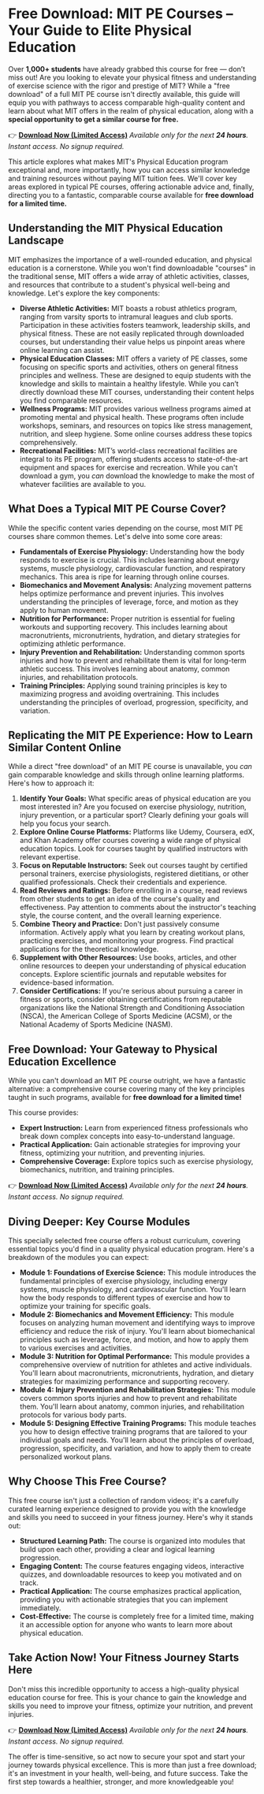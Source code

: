 # Free Download: MIT PE Courses – Your Guide to Elite Physical Education

Over **1,000+ students** have already grabbed this course for free — don’t miss out!
Are you looking to elevate your physical fitness and understanding of exercise science with the rigor and prestige of MIT? While a "free download" of a full MIT PE course isn't directly available, this guide will equip you with pathways to access comparable high-quality content and learn about what MIT offers in the realm of physical education, along with a **special opportunity to get a similar course for free.**

👉 **[Download Now (Limited Access)](https://udemywork.com/mit-pe-courses)**
_Available only for the next **24 hours**. Instant access. No signup required._

This article explores what makes MIT's Physical Education program exceptional and, more importantly, how you can access similar knowledge and training resources without paying MIT tuition fees. We'll cover key areas explored in typical PE courses, offering actionable advice and, finally, directing you to a fantastic, comparable course available for **free download for a limited time.**

## Understanding the MIT Physical Education Landscape

MIT emphasizes the importance of a well-rounded education, and physical education is a cornerstone. While you won't find downloadable "courses" in the traditional sense, MIT offers a wide array of athletic activities, classes, and resources that contribute to a student's physical well-being and knowledge. Let's explore the key components:

*   **Diverse Athletic Activities:** MIT boasts a robust athletics program, ranging from varsity sports to intramural leagues and club sports. Participation in these activities fosters teamwork, leadership skills, and physical fitness. These are not easily replicated through downloaded courses, but understanding their value helps us pinpoint areas where online learning can assist.
*   **Physical Education Classes:** MIT offers a variety of PE classes, some focusing on specific sports and activities, others on general fitness principles and wellness. These are designed to equip students with the knowledge and skills to maintain a healthy lifestyle. While you can’t directly download these MIT courses, understanding their content helps you find comparable resources.
*   **Wellness Programs:** MIT provides various wellness programs aimed at promoting mental and physical health. These programs often include workshops, seminars, and resources on topics like stress management, nutrition, and sleep hygiene. Some online courses address these topics comprehensively.
*   **Recreational Facilities:** MIT’s world-class recreational facilities are integral to its PE program, offering students access to state-of-the-art equipment and spaces for exercise and recreation. While you can't download a gym, you *can* download the knowledge to make the most of whatever facilities are available to you.

## What Does a Typical MIT PE Course Cover?

While the specific content varies depending on the course, most MIT PE courses share common themes. Let's delve into some core areas:

*   **Fundamentals of Exercise Physiology:** Understanding how the body responds to exercise is crucial. This includes learning about energy systems, muscle physiology, cardiovascular function, and respiratory mechanics. This area is ripe for learning through online courses.
*   **Biomechanics and Movement Analysis:** Analyzing movement patterns helps optimize performance and prevent injuries. This involves understanding the principles of leverage, force, and motion as they apply to human movement.
*   **Nutrition for Performance:** Proper nutrition is essential for fueling workouts and supporting recovery. This includes learning about macronutrients, micronutrients, hydration, and dietary strategies for optimizing athletic performance.
*   **Injury Prevention and Rehabilitation:** Understanding common sports injuries and how to prevent and rehabilitate them is vital for long-term athletic success. This involves learning about anatomy, common injuries, and rehabilitation protocols.
*   **Training Principles:** Applying sound training principles is key to maximizing progress and avoiding overtraining. This includes understanding the principles of overload, progression, specificity, and variation.

## Replicating the MIT PE Experience: How to Learn Similar Content Online

While a direct "free download" of an MIT PE course is unavailable, you *can* gain comparable knowledge and skills through online learning platforms. Here's how to approach it:

1.  **Identify Your Goals:** What specific areas of physical education are you most interested in? Are you focused on exercise physiology, nutrition, injury prevention, or a particular sport? Clearly defining your goals will help you focus your search.
2.  **Explore Online Course Platforms:** Platforms like Udemy, Coursera, edX, and Khan Academy offer courses covering a wide range of physical education topics. Look for courses taught by qualified instructors with relevant expertise.
3.  **Focus on Reputable Instructors:** Seek out courses taught by certified personal trainers, exercise physiologists, registered dietitians, or other qualified professionals. Check their credentials and experience.
4.  **Read Reviews and Ratings:** Before enrolling in a course, read reviews from other students to get an idea of the course's quality and effectiveness. Pay attention to comments about the instructor's teaching style, the course content, and the overall learning experience.
5.  **Combine Theory and Practice:** Don't just passively consume information. Actively apply what you learn by creating workout plans, practicing exercises, and monitoring your progress. Find practical applications for the theoretical knowledge.
6.  **Supplement with Other Resources:** Use books, articles, and other online resources to deepen your understanding of physical education concepts. Explore scientific journals and reputable websites for evidence-based information.
7.  **Consider Certifications:** If you're serious about pursuing a career in fitness or sports, consider obtaining certifications from reputable organizations like the National Strength and Conditioning Association (NSCA), the American College of Sports Medicine (ACSM), or the National Academy of Sports Medicine (NASM).

## Free Download: Your Gateway to Physical Education Excellence

While you can't download an MIT PE course outright, we have a fantastic alternative: a comprehensive course covering many of the key principles taught in such programs, available for **free download for a limited time!**

This course provides:

*   **Expert Instruction:** Learn from experienced fitness professionals who break down complex concepts into easy-to-understand language.
*   **Practical Application:** Gain actionable strategies for improving your fitness, optimizing your nutrition, and preventing injuries.
*   **Comprehensive Coverage:** Explore topics such as exercise physiology, biomechanics, nutrition, and training principles.

👉 **[Download Now (Limited Access)](https://udemywork.com/mit-pe-courses)**
_Available only for the next **24 hours**. Instant access. No signup required._

## Diving Deeper: Key Course Modules

This specially selected free course offers a robust curriculum, covering essential topics you'd find in a quality physical education program. Here's a breakdown of the modules you can expect:

*   **Module 1: Foundations of Exercise Science:** This module introduces the fundamental principles of exercise physiology, including energy systems, muscle physiology, and cardiovascular function. You'll learn how the body responds to different types of exercise and how to optimize your training for specific goals.
*   **Module 2: Biomechanics and Movement Efficiency:** This module focuses on analyzing human movement and identifying ways to improve efficiency and reduce the risk of injury. You'll learn about biomechanical principles such as leverage, force, and motion, and how to apply them to various exercises and activities.
*   **Module 3: Nutrition for Optimal Performance:** This module provides a comprehensive overview of nutrition for athletes and active individuals. You'll learn about macronutrients, micronutrients, hydration, and dietary strategies for maximizing performance and supporting recovery.
*   **Module 4: Injury Prevention and Rehabilitation Strategies:** This module covers common sports injuries and how to prevent and rehabilitate them. You'll learn about anatomy, common injuries, and rehabilitation protocols for various body parts.
*   **Module 5: Designing Effective Training Programs:** This module teaches you how to design effective training programs that are tailored to your individual goals and needs. You'll learn about the principles of overload, progression, specificity, and variation, and how to apply them to create personalized workout plans.

## Why Choose This Free Course?

This free course isn't just a collection of random videos; it's a carefully curated learning experience designed to provide you with the knowledge and skills you need to succeed in your fitness journey. Here's why it stands out:

*   **Structured Learning Path:** The course is organized into modules that build upon each other, providing a clear and logical learning progression.
*   **Engaging Content:** The course features engaging videos, interactive quizzes, and downloadable resources to keep you motivated and on track.
*   **Practical Application:** The course emphasizes practical application, providing you with actionable strategies that you can implement immediately.
*   **Cost-Effective:** The course is completely free for a limited time, making it an accessible option for anyone who wants to learn more about physical education.

## Take Action Now! Your Fitness Journey Starts Here

Don't miss this incredible opportunity to access a high-quality physical education course for free. This is your chance to gain the knowledge and skills you need to improve your fitness, optimize your nutrition, and prevent injuries.

👉 **[Download Now (Limited Access)](https://udemywork.com/mit-pe-courses)**
_Available only for the next **24 hours**. Instant access. No signup required._

The offer is time-sensitive, so act now to secure your spot and start your journey towards physical excellence. This is more than just a free download; it's an investment in your health, well-being, and future success. Take the first step towards a healthier, stronger, and more knowledgeable you!

